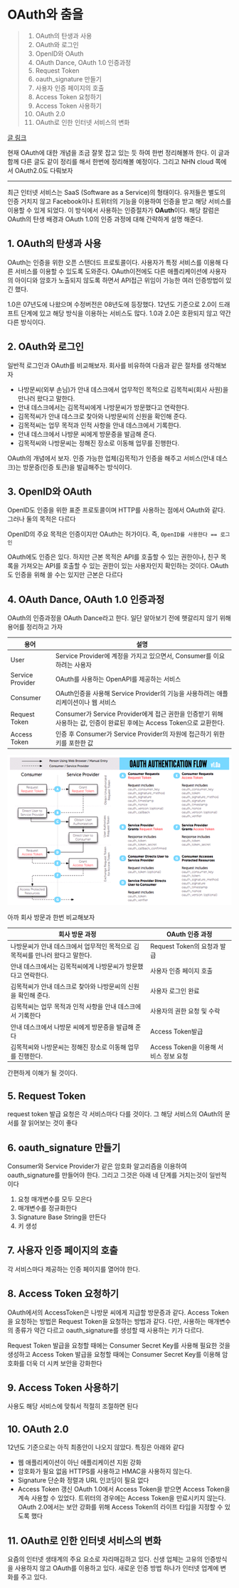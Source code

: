 # OAuth와 춤을

> 1. OAuth의 탄생과 사용
> 2. OAuth와 로그인
> 3. OpenID와 OAuth
> 4. OAuth Dance, OAuth 1.0 인증과정
> 5. Request Token
> 6. oauth_signature 만들기
> 7. 사용자 인증 페이지의 호출
> 8. Access Token 요청하기
> 9. Access Token 사용하기
> 10. OAuth 2.0
> 11. OAuth로 인한 인터넷 서비스의 변화

[글 링크](https://d2.naver.com/helloworld/24942)

현재 OAuth에 대한 개념을 조금 잘못 잡고 있는 듯 하여 한번 정리해볼까 한다. 이 글과 함께 다른 글도 같이 정리를 해서 한번에 정리해볼 예정이다. 그리고 NHN cloud 쪽에서 OAuth2.0도 다뤄보자

----

최근 인터넷 서비스는 SaaS (Software as a Service)의 형태이다. 유저들은 별도의 인증 거치지 않고 Facebook이나 트위터의 기능을 이용하여 인증을 받고 해당 서비스를 이용할 수 있게 되었다. 이 방식에서 사용하는 인증절차가 **OAuth**이다. 해당 칼럼은 OAuth의 탄생 배경과 OAuth 1.0의 인증 과정에 대해 간략하게 설명 해준다.

## 1. OAuth의 탄생과 사용

OAuth는 인증을 위한 오픈 스탠더드 프로토콜이다. 사용자가 특정 서비스를 이용해 다른 서비스를 이용할 수 있도록 도와준다. OAuth이전에도 다른 애플리케이션에 사용자의 아이디와 암호가 노출되지 않도록 하면서 API접근 위임이 가능한 여러 인증방법이 있긴 했다.

1.0은 07년도에 나왔으며 수정버전은 08년도에 등장했다. 12년도 기준으로 2.0이 드래프트 단계에 있고 해당 방식을 이용하는 서비스도 많다. 1.0과 2.0은 호환되지 않고 약간 다른 방식이다.

## 2. OAuth와 로그인

일반적 로그인과 OAuth를 비교해보자. 회사를 비유하여 다음과 같은 절차를 생각해보자

- 나방문씨(외부 손님)가 안내 데스크에서 업무적인 목적으로 김목적씨(회사 사원)을 만나러 왔다고 말한다.
- 안내 데스크에서는 김목적씨에게 나방문씨가 방문했다고 연락한다.
- 김목적씨가 안내 데스크로 찾아와 나방문씨의 신원을 확인해 준다.
- 김목적씨는 업무 목적과 인적 사항을 안내 데스크에서 기록한다.
- 안내 데스크에서 나방문 씨에게 방문증을 발금해 준다.
- 김목적씨와 나방문씨는 정해진 장소로 이동해 업무를 진행한다.

OAuth의 개념에서 보자. 인증 가능한 업체(김목적)가 인증을 해주고 서비스(안내 데스크)는 방문증(인증 토큰)을 발급해주는 방식이다. 

## 3. OpenID와 OAuth

OpenID도 인증을 위한 표준 프로토콜이며 HTTP를 사용하는 점에서 OAuth와 같다. 그러나 둘의 목적은 다르다

OpenID의 주요 목적은 인증이지만 OAuth는 허가이다. 즉, `OpenID를 사용한다 == 로그인`

OAuth에도 인증은 있다. 하지만 근본 목적은 API를 호출할 수 있는 권한이나, 친구 목록을 가져오는 API를 호출할 수 있는 권한이 있는 사용자인지 확인하는 것이다. OAuth도 인증을 위해 쓸 수는 있지만 근본은 다르다

## 4. OAuth Dance, OAuth 1.0 인증과정

OAuth의 인증과정을 OAuth Dance라고 한다. 일단 알아보기 전에 햇갈리지 않기 위해 용어를 정리하고 가자

| 용어             | 설명                                                         |
| ---------------- | ------------------------------------------------------------ |
| User             | Service Provider에 계정을 가지고 있으면서, Consumer를 이요하려는 사용자 |
| Service Provider | OAuth를 사용하는 OpenAPI를 제공하는 서비스                   |
| Consumer         | OAuth인증을 사용해 Service Provider의 기능을 사용하려는 애플리케이션이나 웹 서비스 |
| Request Token    | Consumer가 Service Provider에게 접근 권한을 인증받기 위해 사용하는 값, 인증이 완료된 후에는 Access Token으로 교환한다. |
| Access Token     | 인증 후 Consumer가 Service Provider의 자원에 접근하기 위한 키를 포한한 값 |

![](OAuth.png)

아까 회사 방문과 한번 비교해보자

| 회사 방문 과정                                               | OAuth 인증 과정                        |
| ------------------------------------------------------------ | -------------------------------------- |
| 나방문씨가 안내 데스크에서 업무적인 목적으로 김목적씨를 만나러 왔다고 말한다. | Request Token의 요청과 발급            |
| 안내 데스크에서는 김목적씨에게 나방문씨가 방문했다고 연락한다. | 사용자 인증 페이지 호출                |
| 김목적씨가 안내 데스크로 찾아와 나방문씨의 신원을 확인해 준다. | 사용자 로그인 완료                     |
| 김목적씨는 업무 목적과 인적 사항을 안내 데스크에서 기록한다  | 사용자의 권한 요청 및 수락             |
| 안내 데스크에서 나방문 씨에게 방문증을 발급해 준다           | Access Token발급                       |
| 김목적씨와 나방문씨는 정해진 장소로 이동해 업무를 진행한다.  | Access Token을 이용해 서비스 정보 요청 |

간편하게 이해가 될 것이다.

## 5. Request Token

request token 발급 요청은 각 서비스마다 다를 것이다. 그 해당 서비스의 OAuth의 문서를 잘 읽어보는 것이 좋다

## 6. oauth_signature 만들기

Consumer와 Service Provider가 같은 암호화 알고리즘을 이용하여 oauth_signature를 만들어야 한다. 그리고 그것은 아래 네 단계를 거치는것이 일반적이다

1. 요청 매개변수를 모두 모은다
2. 매개변수를 정규화한다
3. Signature Base String을 만든다
4. 키 생성

## 7. 사용자 인증 페이지의 호출

각 서비스마다 제공하는 인증 페이지를 열어야 한다. 

## 8. Access Token 요청하기

OAuth에서의 AccessToken은 나방문 씨에게 지급할 방문증과 같다. Access Token을 요청하는 방법은 Request Token을 요청하는 방법과 같다. 다만, 사용하는 매개변수의 종류가 약간 다르고 oauth_signature를 생성할 때 사용하는 키가 다르다. 

Request Token 발급을 요청할 때에는 Consumer Secret Key를 사용해 필요한 것을 생성하고 Access Token 발급을 요청할 때에는 Consumer Secret Key를 이용해 암호화를 더욱 더 시켜 보안을 강화한다

## 9. Access Token 사용하기

사용도 해당 서비스에 맞춰서 적절히 조절하면 된다

## 10. OAuth 2.0

12년도 기준으로는 아직 최종안이 나오지 않았다. 특징은 아래와 같다

- 웹 애플리케이션이 아닌 애플리케이션 지원 강화
- 암호화가 필요 없음 HTTPS를 사용하고 HMAC을 사용하지 않는다.
- Signature 단순화 정렬과 URL 인코딩이 필요 없다
- Access Token 갱신 OAuth 1.0에서 Access Token을 받으면 Access Token을 계속 사용할 수 있었다. 트위터의 경우에는 Access Token을 만료시키지 않는다. OAuth 2.0에서는 보안 강화를 위해 Access Token의 라이프 타임을 지정할 수 있도록 했다

## 11. OAuth로 인한 인터넷 서비스의 변화

요즘의 인터넷 생태계의 주요 요소로 자리매김하고 있다. 신생 업체는 고유의 인증방식을 사용하지 않고 OAuth를 이용하고 있다. 새로운 인증 방법 하나가 인터넷 업계에 변화를 주고 있다.